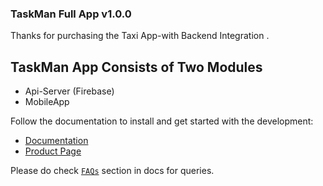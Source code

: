 ### TaskMan Full App v1.0.0

Thanks for purchasing the Taxi App-with Backend Integration .

## TaskMan App Consists of Two Modules

- Api-Server (Firebase)
- MobileApp

Follow the documentation to install and get started with the development:

- [Documentation](http://docs.market.nativebase.io/taskman/)
- [Product Page](https://market.nativebase.io/view/react-native-taxi-app-with-backend)

Please do check [`FAQs`](https://market.nativebase.io/faqs) section in docs for queries.
